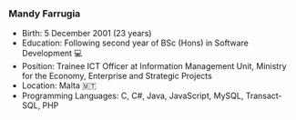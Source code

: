 ### Mandy Farrugia

- Birth: 5 December 2001 (23 years)
- Education: Following second year of BSc (Hons) in Software Development 💻
- Position: Trainee ICT Officer at Information Management Unit, Ministry for the Economy, Enterprise and Strategic Projects
- Location: Malta 🇲🇹
- Programming Languages: C, C#, Java, JavaScript, MySQL, Transact-SQL, PHP
